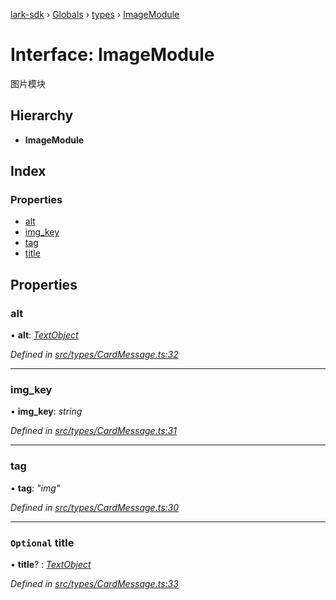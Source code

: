 [lark-sdk](../README.md) › [Globals](../globals.md) › [types](../modules/types.md) › [ImageModule](types.imagemodule.md)

# Interface: ImageModule

图片模块

## Hierarchy

* **ImageModule**

## Index

### Properties

* [alt](types.imagemodule.md#alt)
* [img_key](types.imagemodule.md#img_key)
* [tag](types.imagemodule.md#tag)
* [title](types.imagemodule.md#optional-title)

## Properties

###  alt

• **alt**: *[TextObject](../modules/types.md#textobject)*

*Defined in [src/types/CardMessage.ts:32](https://github.com/TbhT/lark-sdk/blob/e3605bb/src/types/CardMessage.ts#L32)*

___

###  img_key

• **img_key**: *string*

*Defined in [src/types/CardMessage.ts:31](https://github.com/TbhT/lark-sdk/blob/e3605bb/src/types/CardMessage.ts#L31)*

___

###  tag

• **tag**: *"img"*

*Defined in [src/types/CardMessage.ts:30](https://github.com/TbhT/lark-sdk/blob/e3605bb/src/types/CardMessage.ts#L30)*

___

### `Optional` title

• **title**? : *[TextObject](../modules/types.md#textobject)*

*Defined in [src/types/CardMessage.ts:33](https://github.com/TbhT/lark-sdk/blob/e3605bb/src/types/CardMessage.ts#L33)*

